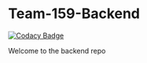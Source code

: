 # Team-159-Backend

[![Codacy Badge](https://api.codacy.com/project/badge/Grade/76020a3ebf804c5c8766d7408b974f52)](https://app.codacy.com/gh/BuildForSDGCohort2/Team-159-Backend?utm_source=github.com&utm_medium=referral&utm_content=BuildForSDGCohort2/Team-159-Backend&utm_campaign=Badge_Grade_Settings)

Welcome to the backend repo
